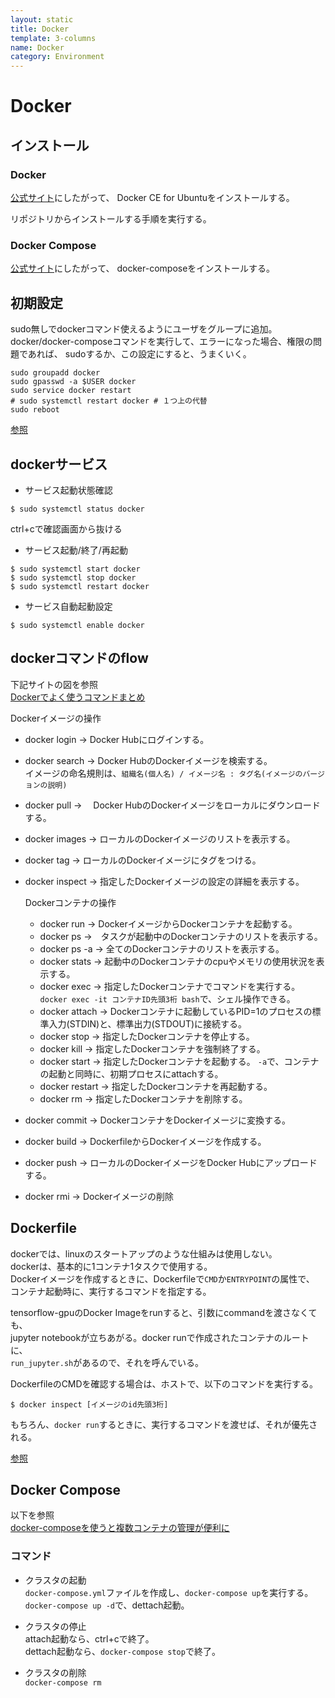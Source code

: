 ```yaml
---
layout: static
title: Docker
template: 3-columns
name: Docker
category: Environment
---
```


# Docker

## インストール

### Docker

[公式サイト](https://docs.docker.com/install/linux/docker-ce/ubuntu/)にしたがって、
Docker CE for Ubuntuをインストールする。

リポジトリからインストールする手順を実行する。

### Docker Compose

[公式サイト](https://docs.docker.com/compose/install/#install-compose)にしたがって、
docker-composeをインストールする。

## 初期設定

sudo無しでdockerコマンド使えるようにユーザをグループに追加。  
docker/docker-composeコマンドを実行して、エラーになった場合、権限の問題であれば、
sudoするか、この設定にすると、うまくいく。

```
sudo groupadd docker
sudo gpasswd -a $USER docker
sudo service docker restart
# sudo systemctl restart docker # １つ上の代替
sudo reboot
```
[参照](https://qiita.com/t2kmt/items/b3be56d4df5f80c555af#2-dockerインストール)

## dockerサービス

- サービス起動状態確認
```
$ sudo systemctl status docker
```
ctrl+cで確認画面から抜ける

- サービス起動/終了/再起動
```
$ sudo systemctl start docker
$ sudo systemctl stop docker
$ sudo systemctl restart docker
```

- サービス自動起動設定
```
$ sudo systemctl enable docker
```

## dockerコマンドのflow

下記サイトの図を参照  
[Dockerでよく使うコマンドまとめ](https://morizyun.github.io/docker/about-docker-command.html)

Dockerイメージの操作
- docker login  -> Docker Hubにログインする。
- docker search  -> Docker HubのDockerイメージを検索する。  
イメージの命名規則は、`組織名(個人名) / イメージ名 : タグ名(イメージのバージョンの説明)`
- docker pull  ->　 Docker HubのDockerイメージをローカルにダウンロードする。
- docker images  -> ローカルのDockerイメージのリストを表示する。
- docker tag  -> ローカルのDockerイメージにタグをつける。
- docker inspect  -> 指定したDockerイメージの設定の詳細を表示する。

  Dockerコンテナの操作
  - docker run -> DockerイメージからDockerコンテナを起動する。
  - docker ps  ->　タスクが起動中のDockerコンテナのリストを表示する。
  - docker ps -a  -> 全てのDockerコンテナのリストを表示する。
  - docker stats  -> 起動中のDockerコンテナのcpuやメモリの使用状況を表示する。
  - docker exec  -> 指定したDockerコンテナでコマンドを実行する。
  `docker exec -it コンテナID先頭3桁 bash`で、シェル操作できる。
  - docker attach  -> Dockerコンテナに起動しているPID=1のプロセスの標準入力(STDIN)と、標準出力(STDOUT)に接続する。
  - docker stop  -> 指定したDockerコンテナを停止する。
  - docker kill  -> 指定したDockerコンテナを強制終了する。
  - docker start  -> 指定したDockerコンテナを起動する。
  `-a`で、コンテナの起動と同時に、初期プロセスにattachする。
  - docker restart  -> 指定したDockerコンテナを再起動する。
  - docker rm  -> 指定したDockerコンテナを削除する。

- docker commit -> DockerコンテナをDockerイメージに変換する。
- docker build -> DockerfileからDockerイメージを作成する。
- docker push -> ローカルのDockerイメージをDocker Hubにアップロードする。
- docker rmi  -> Dockerイメージの削除


## Dockerfile

dockerでは、linuxのスタートアップのような仕組みは使用しない。  
dockerは、基本的に1コンテナ1タスクで使用する。  
Dockerイメージを作成するときに、Dockerfileで`CMD`か`ENTRYPOINT`の属性で、  
コンテナ起動時に、実行するコマンドを指定する。

tensorflow-gpuのDocker Imageをrunすると、引数にcommandを渡さなくても、  
jupyter notebookが立ちあがる。docker runで作成されたコンテナのルートに、  
`run_jupyter.sh`があるので、それを呼んでいる。

DockerfileのCMDを確認する場合は、ホストで、以下のコマンドを実行する。
```
$ docker inspect [イメージのid先頭3桁]
```

もちろん、`docker run`するときに、実行するコマンドを渡せば、それが優先される。

[参照](https://qiita.com/hihihiroro/items/d7ceaadc9340a4dbeb8f)

## Docker Compose

以下を参照  
[docker-composeを使うと複数コンテナの管理が便利に](https://qiita.com/y_hokkey/items/d51e69c6ff4015e85fce)

### コマンド

- クラスタの起動  
`docker-compose.yml`ファイルを作成し、`docker-compose up`を実行する。  
`docker-compose up -d`で、dettach起動。

- クラスタの停止   
attach起動なら、ctrl+cで終了。  
dettach起動なら、`docker-compose stop`で終了。

- クラスタの削除   
`docker-compose rm`
